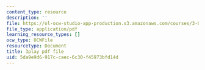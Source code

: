 ```yaml
---
content_type: resource
description: ''
file: https://ol-ocw-studio-app-production.s3.amazonaws.com/courses/3-091sc-introduction-to-solid-state-chemistry-fall-2010/5da9e9d6917ccaec6c30f45973bfd14d_IKJJ1SiMbjg.pdf
file_type: application/pdf
learning_resource_types: []
ocw_type: OCWFile
resourcetype: Document
title: 3play pdf file
uid: 5da9e9d6-917c-caec-6c30-f45973bfd14d
---
```

